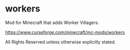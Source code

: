 # workers
Mod for Minecraft that adds Worker Villagers.

https://www.curseforge.com/minecraft/mc-mods/workers

All Rights Reserved unless otherwise explicitly stated.
